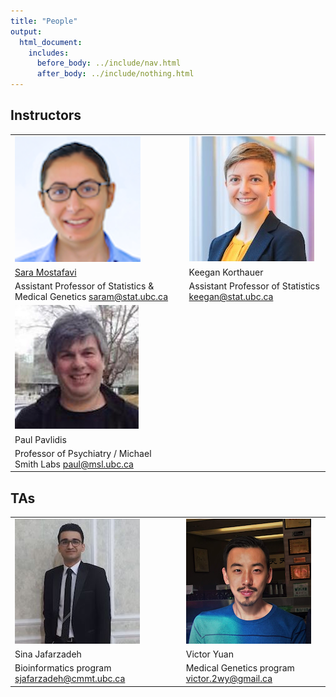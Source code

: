 ```yaml
---
title: "People"
output:
  html_document:
    includes:
      before_body: ../include/nav.html
      after_body: ../include/nothing.html
---
```


## Instructors

|  |   |  |
|---------------|---------------|---------------|
 | ![Sara](peoplePics/saram.png) | | ![Keegan](peoplePics/Keegan_shot.jpg)  |
 | [Sara Mostafavi](http://www.stat.ubc.ca/~saram/) | |  Keegan Korthauer      |
 |  Assistant Professor of Statistics & Medical Genetics <saram@stat.ubc.ca> | |  Assistant Professor of Statistics  <keegan@stat.ubc.ca> |
| ![Paul](peoplePics/paulPavlidis.png) | 
|  Paul Pavlidis  | 
|  Professor of Psychiatry / Michael Smith Labs <paul@msl.ubc.ca> | 
## TAs

|  |   |  |
|---------------|---------------|---------------|
| ![Sina](peoplePics/Sina_shot.jpg) |  | ![Victor](peoplePics/Victor_shot.png) |
| Sina Jafarzadeh |    | Victor Yuan |
|  Bioinformatics program <sjafarzadeh@cmmt.ubc.ca> | |  Medical Genetics program <victor.2wy@gmail.ca> |



<!-- [Sara Mostafavi](http://www.stat.ubc.ca/~saram/), lead instructor

  * Statistics and Medical Genetics
  * <saram@cs.stanford.edu>
  
Paul Pavlidis, instructor
  
  * CHiBi and Psychiatry
  * <paul@chibi.ubc.ca>
  
Marjan Farahbod, TA

  * <marjan.farahbod@gmail.com>
  
Santina Lin, TA

  * <hello@santina.me> -->

